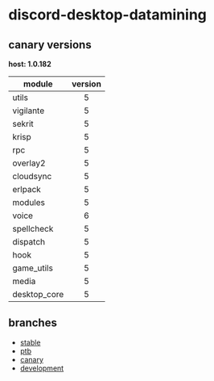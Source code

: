 # discord-desktop-datamining

## canary versions

**host: 1.0.182**

| module | version |
| ------ | :-----: |
| utils | 5 |
| vigilante | 5 |
| sekrit | 5 |
| krisp | 5 |
| rpc | 5 |
| overlay2 | 5 |
| cloudsync | 5 |
| erlpack | 5 |
| modules | 5 |
| voice | 6 |
| spellcheck | 5 |
| dispatch | 5 |
| hook | 5 |
| game_utils | 5 |
| media | 5 |
| desktop_core | 5 |

## branches

- [stable](https://github.com/OpenAsar/discord-desktop-datamining/tree/stable)
- [ptb](https://github.com/OpenAsar/discord-desktop-datamining/tree/ptb)
- [canary](https://github.com/OpenAsar/discord-desktop-datamining/tree/canary)
- [development](https://github.com/OpenAsar/discord-desktop-datamining/tree/development)
